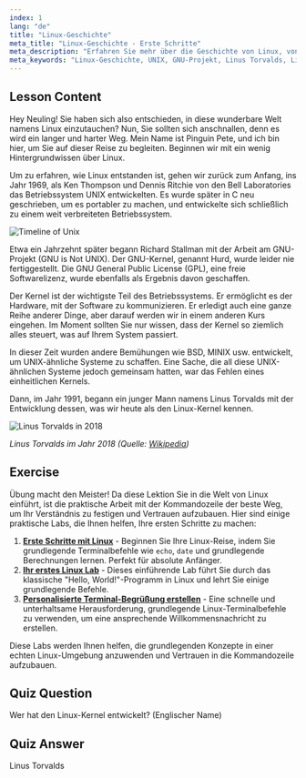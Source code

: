 ```yaml
---
index: 1
lang: "de"
title: "Linux-Geschichte"
meta_title: "Linux-Geschichte - Erste Schritte"
meta_description: "Erfahren Sie mehr über die Geschichte von Linux, von UNIX bis Linus Torvalds und dem GNU-Projekt. Verstehen Sie seine Ursprünge und Entwicklung für Anfänger."
meta_keywords: "Linux-Geschichte, UNIX, GNU-Projekt, Linus Torvalds, Linux-Kernel, Linux für Anfänger, Linux-Tutorial, Linux-Anleitung"
---
```


## Lesson Content

Hey Neuling! Sie haben sich also entschieden, in diese wunderbare Welt namens Linux einzutauchen? Nun, Sie sollten sich anschnallen, denn es wird ein langer und harter Weg. Mein Name ist Pinguin Pete, und ich bin hier, um Sie auf dieser Reise zu begleiten. Beginnen wir mit ein wenig Hintergrundwissen über Linux.

Um zu erfahren, wie Linux entstanden ist, gehen wir zurück zum Anfang, ins Jahr 1969, als Ken Thompson und Dennis Ritchie von den Bell Laboratories das Betriebssystem UNIX entwickelten. Es wurde später in C neu geschrieben, um es portabler zu machen, und entwickelte sich schließlich zu einem weit verbreiteten Betriebssystem.

![Timeline of Unix](https://file.labex.io/images/ed9c245d-e8be-4287-bf34-67750b042542.jpg)

Etwa ein Jahrzehnt später begann Richard Stallman mit der Arbeit am GNU-Projekt (GNU is Not UNIX). Der GNU-Kernel, genannt Hurd, wurde leider nie fertiggestellt. Die GNU General Public License (GPL), eine freie Softwarelizenz, wurde ebenfalls als Ergebnis davon geschaffen.

Der Kernel ist der wichtigste Teil des Betriebssystems. Er ermöglicht es der Hardware, mit der Software zu kommunizieren. Er erledigt auch eine ganze Reihe anderer Dinge, aber darauf werden wir in einem anderen Kurs eingehen. Im Moment sollten Sie nur wissen, dass der Kernel so ziemlich alles steuert, was auf Ihrem System passiert.

In dieser Zeit wurden andere Bemühungen wie BSD, MINIX usw. entwickelt, um UNIX-ähnliche Systeme zu schaffen. Eine Sache, die all diese UNIX-ähnlichen Systeme jedoch gemeinsam hatten, war das Fehlen eines einheitlichen Kernels.

Dann, im Jahr 1991, begann ein junger Mann namens Linus Torvalds mit der Entwicklung dessen, was wir heute als den Linux-Kernel kennen.

![Linus Torvalds in 2018](https://file.labex.io/images/3e1311fd-b8ca-45e7-8d02-9aac6377bb36.jpg)

_Linus Torvalds im Jahr 2018 (Quelle: [Wikipedia](https://en.wikipedia.org/wiki/Linus_Torvalds))_

## Exercise

Übung macht den Meister! Da diese Lektion Sie in die Welt von Linux einführt, ist die praktische Arbeit mit der Kommandozeile der beste Weg, um Ihr Verständnis zu festigen und Vertrauen aufzubauen. Hier sind einige praktische Labs, die Ihnen helfen, Ihre ersten Schritte zu machen:

1. **[Erste Schritte mit Linux](https://labex.io/de/labs/linux-getting-started-with-linux-446315)** - Beginnen Sie Ihre Linux-Reise, indem Sie grundlegende Terminalbefehle wie `echo`, `date` und grundlegende Berechnungen lernen. Perfekt für absolute Anfänger.
2. **[Ihr erstes Linux Lab](https://labex.io/de/labs/linux-your-first-linux-lab-270253)** - Dieses einführende Lab führt Sie durch das klassische "Hello, World!"-Programm in Linux und lehrt Sie einige grundlegende Befehle.
3. **[Personalisierte Terminal-Begrüßung erstellen](https://labex.io/de/labs/linux-create-personalized-terminal-greeting-446322)** - Eine schnelle und unterhaltsame Herausforderung, grundlegende Linux-Terminalbefehle zu verwenden, um eine ansprechende Willkommensnachricht zu erstellen.

Diese Labs werden Ihnen helfen, die grundlegenden Konzepte in einer echten Linux-Umgebung anzuwenden und Vertrauen in die Kommandozeile aufzubauen.

## Quiz Question

Wer hat den Linux-Kernel entwickelt? (Englischer Name)

## Quiz Answer

Linus Torvalds
